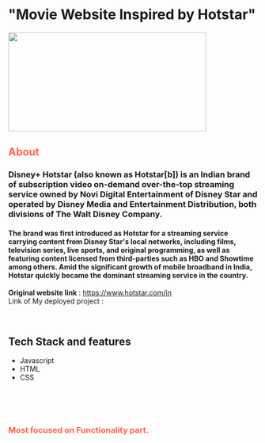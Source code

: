 <h1> "Movie Website Inspired by Hotstar"  </h1>
<img src="https://storied-swan-446925.netlify.app/images/Capture.PNG" width="400" height="200">

<h2 style="color:Tomato;">About</h2>

<h3 >Disney+ Hotstar (also known as Hotstar[b]) is an Indian brand of subscription video on-demand over-the-top streaming service owned by Novi Digital Entertainment of Disney Star and operated by Disney Media and Entertainment Distribution, both divisions of The Walt Disney Company.</h3>
<h4 >The brand was first introduced as Hotstar for a streaming service carrying content from Disney Star's local networks, including films, television series, live sports, and original programming, as well as featuring content licensed from third-parties such as HBO and Showtime among others. Amid the significant growth of mobile broadband in India, Hotstar quickly became the dominant streaming service in the country.</h4>



**Original website link** :  https://www.hotstar.com/in
 <br/>
 Link of My deployed project :  
 
 <br/>
 
 
## Tech Stack and features
- Javascript
- HTML
- CSS



<br/><br/><br/>

<h3 style="color:Tomato;">
    Most focused on Functionality part.
</h3>
<br/> <br/>
